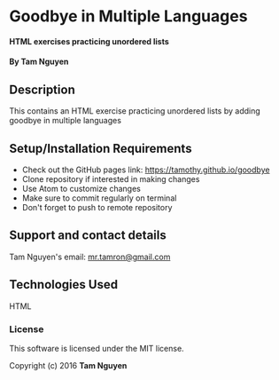 # Goodbye in Multiple Languages

#### HTML exercises practicing unordered lists

#### By Tam Nguyen

## Description

This contains an HTML exercise practicing unordered lists by adding goodbye in multiple languages

## Setup/Installation Requirements

* Check out the GitHub pages link: https://tamothy.github.io/goodbye
* Clone repository if interested in making changes
* Use Atom to customize changes
* Make sure to commit regularly on terminal
* Don't forget to push to remote repository

## Support and contact details

Tam Nguyen's email: mr.tamron@gmail.com

## Technologies Used

HTML

### License

This software is licensed under the MIT license.

Copyright (c) 2016 **Tam Nguyen**
